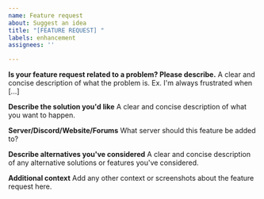 ```yaml
---
name: Feature request
about: Suggest an idea
title: "[FEATURE REQUEST] "
labels: enhancement
assignees: ''

---
```


**Is your feature request related to a problem? Please describe.**
A clear and concise description of what the problem is. Ex. I'm always frustrated when [...]

**Describe the solution you'd like**
A clear and concise description of what you want to happen.

**Server/Discord/Website/Forums**
What server should this feature be added to?

**Describe alternatives you've considered**
A clear and concise description of any alternative solutions or features you've considered.

**Additional context**
Add any other context or screenshots about the feature request here.
